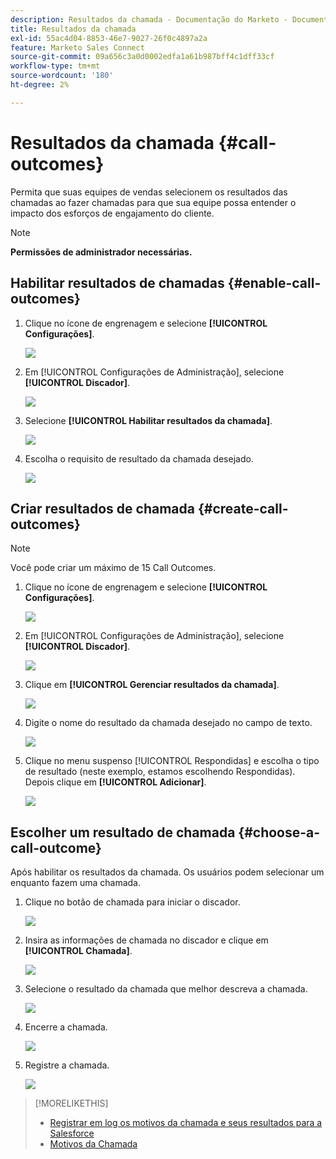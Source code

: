 ```yaml
---
description: Resultados da chamada - Documentação do Marketo - Documentação do produto
title: Resultados da chamada
exl-id: 55ac4d04-8853-46e7-9027-26f0c4897a2a
feature: Marketo Sales Connect
source-git-commit: 09a656c3a0d0002edfa1a61b987bff4c1dff33cf
workflow-type: tm+mt
source-wordcount: '180'
ht-degree: 2%

---
```


# Resultados da chamada {#call-outcomes}

Permita que suas equipes de vendas selecionem os resultados das chamadas ao fazer chamadas para que sua equipe possa entender o impacto dos esforços de engajamento do cliente.

>[!NOTE]
>
>**Permissões de administrador necessárias.**

## Habilitar resultados de chamadas {#enable-call-outcomes}

1. Clique no ícone de engrenagem e selecione **[!UICONTROL Configurações]**.

   ![](assets/call-outcomes-1.png)

1. Em [!UICONTROL Configurações de Administração], selecione **[!UICONTROL Discador]**.

   ![](assets/call-outcomes-2.png)

1. Selecione **[!UICONTROL Habilitar resultados da chamada]**.

   ![](assets/call-outcomes-3.png)

1. Escolha o requisito de resultado da chamada desejado.

   ![](assets/call-outcomes-4.png)

## Criar resultados de chamada {#create-call-outcomes}

>[!NOTE]
>
>Você pode criar um máximo de 15 Call Outcomes.

1. Clique no ícone de engrenagem e selecione **[!UICONTROL Configurações]**.

   ![](assets/call-outcomes-5.png)

1. Em [!UICONTROL Configurações de Administração], selecione **[!UICONTROL Discador]**.

   ![](assets/call-outcomes-6.png)

1. Clique em **[!UICONTROL Gerenciar resultados da chamada]**.

   ![](assets/call-outcomes-7.png)

1. Digite o nome do resultado da chamada desejado no campo de texto.

   ![](assets/call-outcomes-8.png)

1. Clique no menu suspenso [!UICONTROL Respondidas] e escolha o tipo de resultado (neste exemplo, estamos escolhendo Respondidas). Depois clique em **[!UICONTROL Adicionar]**.

   ![](assets/call-outcomes-9.png)

## Escolher um resultado de chamada {#choose-a-call-outcome}

Após habilitar os resultados da chamada. Os usuários podem selecionar um enquanto fazem uma chamada.

1. Clique no botão de chamada para iniciar o discador.

   ![](assets/call-outcomes-10.png)

1. Insira as informações de chamada no discador e clique em **[!UICONTROL Chamada]**.

   ![](assets/call-outcomes-11.png)

1. Selecione o resultado da chamada que melhor descreva a chamada.

   ![](assets/call-outcomes-12.png)

1. Encerre a chamada.

   ![](assets/call-outcomes-13.png)

1. Registre a chamada.

   ![](assets/call-outcomes-14.png)

>[!MORELIKETHIS]
>
>* [Registrar em log os motivos da chamada e seus resultados para a Salesforce](/help/marketo/product-docs/marketo-sales-connect/phone/log-call-reasons-and-call-outcomes-to-salesforce.md)
>* [Motivos da Chamada](/help/marketo/product-docs/marketo-sales-connect/phone/call-reasons.md)
